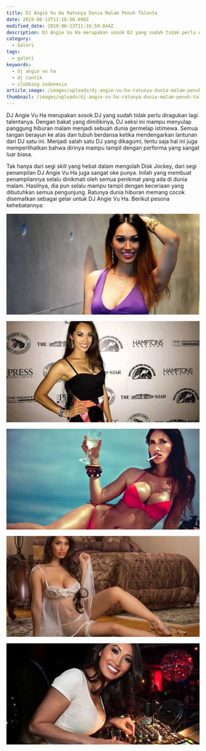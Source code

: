 ```yaml
---
title: DJ Angie Vu Ha Ratunya Dunia Malam Penuh Talenta
date: 2019-06-13T11:16:50.690Z
modified_date: 2019-06-13T11:16:50.844Z
description: DJ Angie Vu Ha merupakan sosok DJ yang sudah tidak perlu diragukan lagi talentanya. Dengan bakat yang dimilikinya,
category:
  - Galeri
tags:
  - galeri
keywords:
  - dj angie vu ha
  - dj cantik
  - clubbing indonesia
article_image: /images/uploads/dj-angie-vu-ha-ratunya-dunia-malam-penuh-talenta-4.jpg
thumbnail: /images/uploads/dj-angie-vu-ha-ratunya-dunia-malam-penuh-talenta-1-015.jpg
---
```

DJ Angie Vu Ha merupakan sosok DJ yang sudah tidak perlu diragukan lagi talentanya. Dengan bakat yang dimilikinya, DJ seksi ini mampu menyulap panggung hiburan malam menjadi sebuah dunia germelap istimewa. Semua tangan berayun ke atas dan tubuh berdansa ketika mendengarkan lantunan dari DJ satu ini. Menjadi salah satu DJ yang dikagumi, tentu saja hal ini juga memperlihatkan bahwa dirinya mampu tampil dengan performa yang sangat luar biasa.

Tak hanya dari segi skill yang hebat dalam mengolah Disk Jockey, dari segi penampilan DJ Angie Vu Ha juga sangat oke punya. Inilah yang membuat penampilannya selalu dinikmati oleh semua penikmat yang ada di dunia malam. Hasilnya, dia pun selalu mampu tampil dengan keceriaan yang dibutuhkan semua pengunjung. Ratunya dunia hiburan memang cocok disematkan sebagai gelar untuk DJ Angie Vu Ha. Berikut pesona kehebatannya:

![DJ Angie Vu Ha Penuh Talenta](/images/uploads/dj-angie-vu-ha-ratunya-dunia-malam-penuh-talenta-4.jpg)

![DJ Angie Vu Ha  Penuh Talenta](/images/uploads/dj-angie-vu-ha-ratunya-dunia-malam-penuh-talenta-5.jpg)

![DJ Angie Vu Ha Penuh Talenta](/images/uploads/dj-angie-vu-ha-ratunya-dunia-malam-penuh-talenta-3.jpg)

![DJ Angie Vu Ha Penuh Talenta](/images/uploads/dj-angie-vu-ha-ratunya-dunia-malam-penuh-talenta-2.jpg)

![DJ Angie Vu Ha Penuh Talenta](/images/uploads/dj-angie-vu-ha-ratunya-dunia-malam-penuh-talenta-1.jpg)
